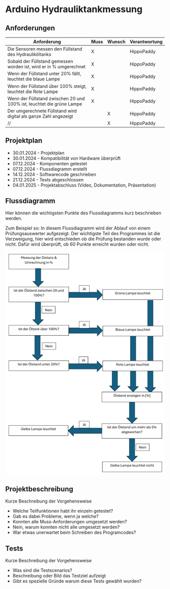 # Arduino Hydrauliktankmessung


## Anforderungen
| Anforderung                                                           | Muss | Wunsch | Verantwortung |
|-----------------------------------------------------------------------| ---- | ------ |---------------|
| Die Sensoren messen den Füllstand des Hydrauliköltanks                | X    |        | HippoPaddy    |
| Sobald der Füllstand gemessen worden ist, wird er in % umgerechnet    | X    |        | HippoPaddy    |
| Wenn der Füllstand unter 20% fällt, leuchtet die blaue Lampe          | X    |        | HippoPaddy    |
| Wenn der Füllstand über 100% steigt, leuchtet die Rote Lampe          | X    |        | HippoPaddy    |
| Wenn der Füllstand zwischen 20 und 100% ist, leuchtet die grüne Lampe | X    |        | HippoPaddy    |
| Der umgerechnete Füllstand wird digital als ganze Zahl angezeigt      |      | X      | HippoPaddy    |
| //                                                                    |      | X      | HippoPaddy    |


## Projektplan
- 30.01.2024 - Projektplan
- 30.01.2024 - Kompatibilität von Hardware überprüft
- 07.12.2024 - Komponenten getestet
- 07.12.2024 - Flussdiagramm erstellt
- 14.12.2024 - Softwarecode geschrieben
- 21.12.2024 - Tests abgeschlossen
- 04.01.2025 - Projektabschluss (Video, Dokumentation, Präsentation)

## Flussdiagramm
Hier können die wichtigsten Punkte des Flussdiagramms kurz beschrieben werden.

Zum Beispiel so:
In diesem Flussdiagramm wird der Ablauf von einem Prüfungsauswerter aufgezeigt. Der wichtigste Teil des Programmes ist die Verzweigung, hier wird entschieden ob die Prüfung bestanden wurde oder nicht. Dafür wird überprüft, ob 60 Punkte erreicht wurden oder nicht.


![Flussdiagramm](./Flussdiagramm.png)

## Projektbeschreibung
Kurze Beschreibung der Vorgehensweise

- Welche Teilfunktionen habt ihr einzeln getestet?
- Gab es dabei Probleme, wenn ja welche?
- Konnten alle Muss-Anforderungen umgesetzt werden?
- Nein, warum konnten nicht alle umgesetzt werden?
- War etwas unerwartet beim Schreiben des Programcodes?

## Tests
Kurze Beschreibung der Vorgehensweise

- Was sind die Testscenarios?
- Beschreibung oder Bild das Testziel aufzeigt
- Gibt es spezielle Gründe warum diese Tests gewählt wurden?